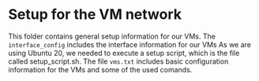 # Setup for the VM network
This folder contains general setup information for our VMs. The `interface_config` includes the interface information for our VMs
As we are using Ubuntu 20, we needed to execute a setup script, which is the file called setup_script.sh.
The file `vms.txt` includes basic configuration information for the VMs and some of the used comands. 
